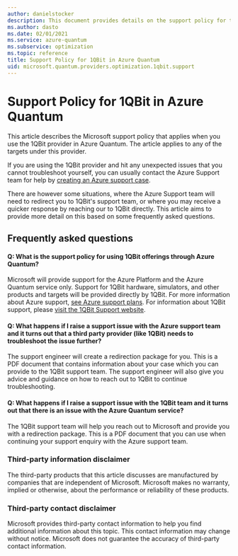 ```yaml
---
author: danielstocker
description: This document provides details on the support policy for the 1QBit provider in Azure Quantum
ms.author: dasto
ms.date: 02/01/2021
ms.service: azure-quantum
ms.subservice: optimization
ms.topic: reference
title: Support Policy for 1QBit in Azure Quantum
uid: microsoft.quantum.providers.optimization.1qbit.support
---
```


# Support Policy for 1QBit in Azure Quantum

This article describes the Microsoft support policy that applies when you use the 1QBit provider in Azure Quantum. The article applies to any of the targets under this provider.

If you are using the 1QBit provider and hit any unexpected issues that you cannot troubleshoot yourself, you can usually contact the Azure Support team for help by [creating an Azure support case](/azure/azure-portal/supportability/how-to-create-azure-support-request).

There are however some situations, where the Azure Support team will need to redirect you to 1QBit's support team, or where you may receive a quicker response by reaching our to 1QBit directly. This article aims to provide more detail on this based on some frequently asked questions.

## Frequently asked questions

#### Q: What is the support policy for using 1QBit offerings through Azure Quantum?

Microsoft will provide support for the Azure Platform and the Azure Quantum service only. Support for 1QBit hardware, simulators, and other products and targets will be provided directly by 1QBit. For more information about Azure support, [see Azure support plans](https://azure.microsoft.com/support/plans/).
For information about 1QBit support, please [visit the 1QBit Support website](https://1qbit.zendesk.com/).

#### Q: What happens if I raise a support issue with the Azure support team and it turns out that a third party provider (like 1QBit) needs to troubleshoot the issue further?

The support engineer will create a redirection package for you. This is a PDF document that contains information about your case which you can provide to the 1QBit support team.
The support engineer will also give you advice and guidance on how to reach out to 1QBit to continue troubleshooting.

#### Q: What happens if I raise a support issue with the 1QBit team and it turns out that there is an issue with the Azure Quantum service?

The 1QBit support team will help you reach out to Microsoft and provide you with a redirection package. This is a PDF document that you can use when continuing your support enquiry with the Azure support team.

### Third-party information disclaimer

The third-party products that this article discusses are manufactured by companies that are independent of Microsoft. Microsoft makes no warranty, implied or otherwise, about the performance or reliability of these products.

### Third-party contact disclaimer

Microsoft provides third-party contact information to help you find additional information about this topic. This contact information may change without notice. Microsoft does not guarantee the accuracy of third-party contact information.